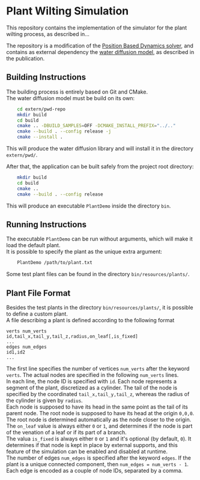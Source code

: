 # Plant Wilting Simulation
This repository contains the implementation of the simulator for the plant wilting process, as described in...  

The repository is a modification of the [Position Based Dynamics solver](https://github.com/InteractiveComputerGraphics/PositionBasedDynamics),
and contains as external dependency the [water diffusion model](https://github.com/filthynobleman/plant-water-diffusion), as described in the
publication.


## Building Instructions
The building process is entirely based on Git and CMake.  
The water diffusion model must be build on its own:
```sh
	cd extern/pwd-repo
	mkdir build
	cd build
	cmake .. -DBUILD_SAMPLES=OFF -DCMAKE_INSTALL_PREFIX="../.."
	cmake --build . --config release -j
	cmake --install .
```
This will produce the water diffusion library and will install it in the directory `extern/pwd/`.  

After that, the application can be built safely from the project root directory:
```sh
	mkdir build
	cd build
	cmake ..
	cmake --build . --config release
```
This will produce an executable `PlantDemo` inside the directory `bin`.


## Running Instructions
The executable `PlantDemo` can be run without arguments, which will make it load the default plant.  
It is possible to specify the plant as the unique extra argument:
```sh
	PlantDemo /path/to/plant.txt
```
Some test plant files can be found in the directory `bin/resources/plants/`.


## Plant File Format
Besides the test plants in the directory `bin/resources/plants/`, it is possible to define a custom plant.  
A file describing a plant is defined according to the following format
```
verts num_verts
id,tail_x,tail_y,tail_z,radius,on_leaf[,is_fixed]
...
edges num_edges
id1,id2
...
```
The first line specifies the number of vertices `num_verts` after the keyword `verts`. The actual nodes are specified in the
following `num_verts` lines.  
In each line, the node ID is specified with `id`. Each node represents a segment of the plant, discretized as a cylinder. The tail
of the node is specified by the coordinated `tail_x,tail_y,tail_z`, whereas the radius of the cylinder is given by `radius`.  
Each node is supposed to have its head in the same point as the tail of its parent node. The root node is supposed to have its head
at the origin `0,0,0`. The root node is determined automatically as the node closer to the origin.  
The `on_leaf` value is always either `0` or `1`, and determines if the node is part of the venation of a leaf or if its
part of a branch.  
The valua `is_fixed` is always either `0` or `1` and it's optional (by default, `0`). It determines if that node is kept in place 
by external supports, and this feature of the simulation can be enabled and disabled at runtime.  
The number of edges `num_edges` is specified after the keyword `edges`. If the plant is a unique connected component, then
`num_edges = num_verts - 1`.  
Each edge is encoded as a couple of node IDs, separated by a comma.
